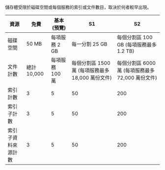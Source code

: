 儲存體受限於磁碟空間或每個服務的索引或文件數目，取決於何者較早出現。

| 資源 | 免費 | 基本 (預覽) | S1 | S2 |
| --- | --- | --- | --- | --- |
| 磁碟空間 |50 MB |每項服務 2 GB |每一分割 25 GB |每個分割區 100 GB (每項服務最多 1.2 TB) |
| 文件計數 |總計 10,000 |每項服務 100 萬 |每個分割區 1500 萬 (每項服務最多 18,000 萬份文件) |每個分割區 6000 萬 (每項服務最多 72,000 萬份文件) |
| 索引計數 |3 |5 |50 |200 |
| 索引子計數 |3 |5 |50 |200 |
| 索引子資料來源計數 |3 |5 |50 |200 |

<!---HONumber=AcomDC_0601_2016-->